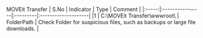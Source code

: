 MOVEit Transfer
| S.No | Indicator            | Type   | Comment |
|:-----:|:----------------|:---------|:--------------------|
|1  | C:\MOVEit Transfer\wwwroot\  | FolderPath  |  Check Folder for suspicious files, such as backups or large file downloads. |
